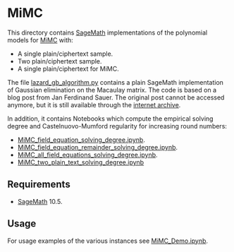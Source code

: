 # MiMC
This directory contains [SageMath](https://www.sagemath.org/) implementations of the polynomial models for [MiMC](https://doi.org/10.1007/978-3-662-53887-6_7) with:
- A single plain/ciphertext sample.
- Two plain/ciphertext sample.
- A single plain/ciphertext for MiMC.

The file [lazard_gb_algorithm.py](./lazard_gb_algorithm.py) contains a plain SageMath implementation of Gaussian elimination on the Macaulay matrix.
The code is based on a blog post from Jan Ferdinand Sauer.
The original post cannot be accessed anymore, but it is still available through the [internet archive](https://web.archive.org/web/20241016004144/https://asdm.gmbh/2021/03/15/d_reg/).

In addition, it contains Notebooks which compute the empirical solving degree and Castelnuovo-Mumford regularity for increasing round numbers:
- [MiMC_field_equation_solving_degree.ipynb](./MiMC_field_equation_solving_degree.ipynb).
- [MiMC_field_equation_remainder_solving_degree.ipynb](./MiMC_field_equation_remainder_solving_degree.ipynb).
- [MiMC_all_field_equations_solving_degree.ipynb](./MiMC_all_field_equations_solving_degree.ipynb).
- [MiMC_two_plain_text_solving_degree.ipynb](./MiMC_two_plain_text_solving_degree.ipynb)


## Requirements
- [SageMath](https://www.sagemath.org/) 10.5.

## Usage
For usage examples of the various instances see [MiMC_Demo.ipynb](./MiMC_Demo.ipynb).
